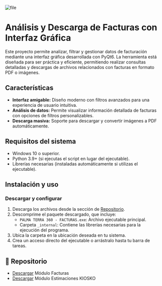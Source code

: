 
![file](https://github.com/user-attachments/assets/1bfb27e7-02c9-4ac4-8e13-8579b5479184)


# Análisis y Descarga de Facturas con Interfaz Gráfica

Este proyecto permite analizar, filtrar y gestionar datos de facturación mediante una interfaz gráfica desarrollada con PyQt6. La herramienta está diseñada para ser práctica y eficiente, permitiendo realizar consultas detalladas y descargas de archivos relacionados con facturas en formato PDF o imágenes.

## Características

- **Interfaz amigable:** Diseño moderno con filtros avanzados para una experiencia de usuario intuitiva.
- **Análisis de datos:** Permite visualizar información detallada de facturas con opciones de filtros personalizables.
- **Descarga masiva:** Soporte para descargar y convertir imágenes a PDF automáticamente.

## Requisitos del sistema

- Windows 10 o superior.
- Python 3.9+ (si ejecutas el script en lugar del ejecutable).
- Librerías necesarias (instaladas automáticamente si utilizas el ejecutable).

## Instalación y uso

### Descargar y configurar

1. Descarga los archivos desde la sección de [Repositorio](#-repositorio).
2. Descomprime el paquete descargado, que incluye:
   - `PALMA TERRA 360 - FACTURAS.exe`: Archivo ejecutable principal.
   - Carpeta `_internal`: Contiene las librerías necesarias para la ejecución del programa.
3. Ubica la carpeta en la ubicación deseada en tu sistema.
4. Crea un acceso directo del ejecutable o arrástralo hasta tu barra de tareas.

## 📂 Repositorio

- [Descargar](https://mega.nz/folder/76ICAIBT#vHEpIoWe4oY78Kd_iGU8Bw) Módulo Facturas
- [Descargar](https://mega.nz/folder/TywQlSqI#LYJ8qzFlaYAJp_CoXvoD4w) Módulo Estimaciones KIOSKO
